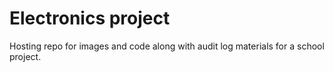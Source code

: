 <h1> Electronics project </h1>

Hosting repo for images and code along with audit log materials for a school project.
